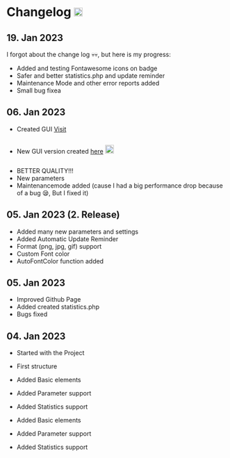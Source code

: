# Changelog <img src="https://api.jm26.net/badge?g&label=Change&message=Log&color=0062cc&format=png&scale=20&autofontcolor=true&resizeoutput=false" height="20px" alt="Change Log">

## 19. Jan 2023

I forgot about the change log 💀💀, but here is my progress:
- Added and testing Fontawesome icons on badge
- Safer and better statistics.php and update reminder
- Maintenance Mode and other error reports added
- Small bug fixea

## 06. Jan 2023

- Created GUI [Visit](https://jmcrafter26.github.io/php-badges/generate)
<div style="display: inline-block;">

- New GUI version created [here](https://test.jm26.net/badge-generator/)   <img src="https://api.jm26.net/badge?g&label=It's%20super&message=simple!&color=61fffc&format=png&scale=20&resizeoutput=false" height="20px" alt="It's super simple!">

</div>

- BETTER QUALITY!!!
- New parameters
- Maintenancemode added (cause I had a big performance drop because of a bug 😪, But I fixed it)


## 05. Jan 2023 (2. Release)

- Added many new parameters and settings
- Added Automatic Update Reminder
- Format (png, jpg, gif) support
- Custom Font color
- AutoFontColor function added

## 05. Jan 2023

- Improved Github Page
- Added created statistics.php
- Bugs fixed


## 04. Jan 2023

- Started with the Project
- First structure
- Added Basic elements
- Added Parameter support
- Added Statistics support



- Added Basic elements
- Added Parameter support
- Added Statistics support


